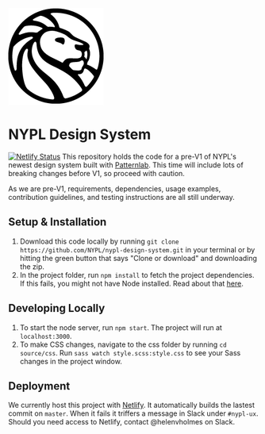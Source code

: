 ![NYPL Logo](./nypl-logo.png)

# NYPL Design System
[![Netlify Status](https://api.netlify.com/api/v1/badges/6839172f-a65d-4c7a-87c4-cffe138614c8/deploy-status)](https://app.netlify.com/sites/nypl-design-system/deploys)
This repository holds the code for a pre-V1 of NYPL's newest design system built with [Patternlab](https://patternlab.io/). This time will include lots of breaking changes before V1, so proceed with caution.

As we are pre-V1, requirements, dependencies, usage examples, contribution guidelines, and testing instructions are all still underway. 

## Setup & Installation
1. Download this code locally by running `git clone https://github.com/NYPL/nypl-design-system.git` in your terminal or by hitting the green button that says "Clone or download" and downloading the zip.
2. In the project folder, run `npm install` to fetch the project dependencies. If this fails, you might not have Node installed. Read about that [here](https://nodejs.org/en/download/).

## Developing Locally
1. To start the node server, run `npm start`. The project will run at `localhost:3000`.
2. To make CSS changes, navigate to the css folder by running `cd source/css`. Run `sass watch style.scss:style.css` to see your Sass changes in the project window.

## Deployment
We currently host this project with [Netlify](https://www.netlify.com/). It automatically builds the lastest commit on `master`. When it fails it triffers a message in Slack under `#nypl-ux`. Should you need access to Netlify, contact @helenvholmes on Slack.
